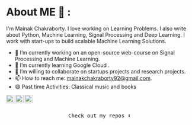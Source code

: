 # About ME 💬 :
 I'm Mainak Chakraborty. I love working on Learning Problems. I also write about Python, Machine Learning, Signal Processing and Deep Learning. 
 I work with start-ups to build scalable Machine Learning Solutions. 

- 🔭 I’m currently working on an open-source web-course on Signal Processing and Machine Learning.
- 🌱 I’m currently learning Google Cloud .
- 👯 I’m willing to collaborate on startups projects and research projects.
- 📫 How to reach me: mainakchakraborty92@gmail.com.
- 😄 Past time Activities: Classical music and books
<a href="https://www.linkedin.com/in/mainak001/">
  <img align="left" alt="Mainak's Linkdein" width="22px" src="https://cdn.jsdelivr.net/npm/simple-icons@v3/icons/linkedin.svg" />
</a>
<a href="https://github.com/Mainak1792">
  <img align="left" alt="Mainak's Github" width="22px" src="https://cdn.jsdelivr.net/npm/simple-icons@v3/icons/github.svg" />
<a href="https://mainak1996.medium.com/">
  <img align="left" alt="Mainak's Blog" width="22px" src="https://cdn.jsdelivr.net/npm/simple-icons@3.0.1/icons/medium.svg" />
</a>
  <br/>
<br/>



<p align="center"><samp>
Check out my repos ⬇️  
  </samp>
</p>
